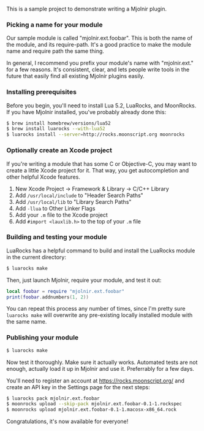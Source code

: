 This is a sample project to demonstrate writing a Mjolnir plugin.

### Picking a name for your module

Our sample module is called "mjolnir.ext.foobar". This is both the
name of the module, and its require-path. It's a good practice to make
the module name and require path the same thing.

In general, I recommend you prefix your module's name with
"mjolnir.ext." for a few reasons. It's consistent, clear, and lets
people write tools in the future that easily find all existing Mjolnir
plugins easily.

### Installing prerequisites

Before you begin, you'll need to install Lua 5.2, LuaRocks, and
MoonRocks. If you have Mjolnir installed, you've probably already done
this:

~~~bash
$ brew install homebrew/versions/lua52
$ brew install luarocks --with-lua52
$ luarocks install --server=http://rocks.moonscript.org moonrocks
~~~

### Optionally create an Xcode project

If you're writing a module that has some C or Objective-C, you may
want to create a little Xcode project for it. That way, you get
autocompletion and other helpful Xcode features.

1. New Xcode Project -> Framework & Library -> C/C++ Library
2. Add `/usr/local/include` to "Header Search Paths"
3. Add `/usr/local/lib` to "Library Search Paths"
4. Add `-llua` to Other Linker Flags
5. Add your `.m` file to the Xcode project
6. Add `#import <lauxlib.h>` to the top of your `.m` file

### Building and testing your module

LuaRocks has a helpful command to build and install the LuaRocks
module in the current directory:

~~~bash
$ luarocks make
~~~

Then, just launch Mjolnir, require your module, and test it out:

~~~lua
local foobar = require "mjolnir.ext.foobar"
print(foobar.addnumbers(1, 2))
~~~

You can repeat this process any number of times, since I'm pretty sure
`luarocks make` will overwrite any pre-existing locally installed
module with the same name.

### Publishing your module

~~~bash
$ luarocks make
~~~

Now test it thoroughly. Make sure it actually works. Automated tests
are not enough, actually load it up in Mjolnir and use it. Preferrably
for a few days.

You'll need to register an account at https://rocks.moonscript.org/
and create an API key in the Settings page for the next steps:

~~~bash
$ luarocks pack mjolnir.ext.foobar
$ moonrocks upload --skip-pack mjolnir.ext.foobar-0.1-1.rockspec
$ moonrocks upload mjolnir.ext.foobar-0.1-1.macosx-x86_64.rock
~~~

Congratulations, it's now available for everyone!
